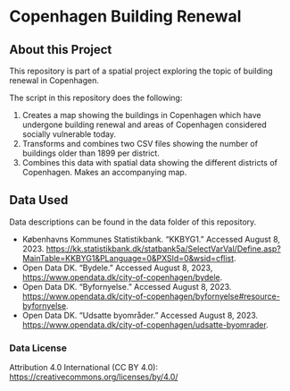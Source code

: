 # Copenhagen Building Renewal

## About this Project
This repository is part of a spatial project exploring the topic of building renewal in Copenhagen.

The script in this repository does the following:

1. Creates a map showing the buildings in Copenhagen which have undergone building renewal and areas of Copenhagen considered socially vulnerable today. 
2. Transforms and combines two CSV files showing the number of buildings older than 1899 per district.
3. Combines this data with spatial data showing the different districts of Copenhagen. Makes an accompanying map.

## Data Used

Data descriptions can be found in the data folder of this repository.

* Københavns Kommunes Statistikbank. “KKBYG1.” Accessed August 8, 2023.
https://kk.statistikbank.dk/statbank5a/SelectVarVal/Define.asp?MainTable=KKBYG1&PLanguage=0&PXSId=0&wsid=cflist.
* Open Data DK. “Bydele.” Accessed August 8, 2023,
https://www.opendata.dk/city-of-copenhagen/bydele.
* Open Data DK. “Byfornyelse.” Accessed August 8, 2023. 
https://www.opendata.dk/city-of-copenhagen/byfornyelse#resource-byfornyelse.  
* Open Data DK. “Udsatte byområder.” Accessed August 8, 2023. 
https://www.opendata.dk/city-of-copenhagen/udsatte-byomrader.

### Data License
Attribution 4.0 International (CC BY 4.0): 
https://creativecommons.org/licenses/by/4.0/
